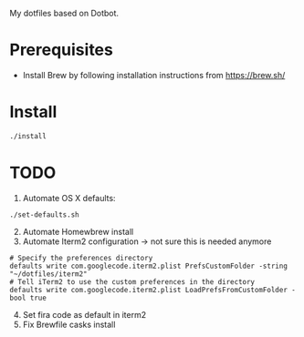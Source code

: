 My dotfiles based on Dotbot.

# Prerequisites
- Install Brew by following installation instructions from https://brew.sh/

# Install
```sh
./install
```

# TODO
1. Automate OS X defaults:

```
./set-defaults.sh
```
2. Automate Homewbrew install
3. Automate Iterm2 configuration -> not sure this is needed anymore
```
# Specify the preferences directory
defaults write com.googlecode.iterm2.plist PrefsCustomFolder -string "~/dotfiles/iterm2"
# Tell iTerm2 to use the custom preferences in the directory
defaults write com.googlecode.iterm2.plist LoadPrefsFromCustomFolder -bool true
```
4. Set fira code as default in iterm2
5. Fix Brewfile casks install